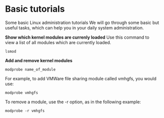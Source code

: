 # Basic tutorials
Some basic Linux administration tutorials
We will go through some basic but useful tasks, which can help you in your daily system administration.

**Show which kernel modules are currenly loaded**
Use this command to view a list of all modules which are currently loaded.

```
lsmod
```

**Add and remove kernel modules** 

```
modprobe name_of_module
```

For example, to add VMWare file sharing module called vmhgfs, you would use:

```
modprobe vmhgfs
```

To remove a module, use the -r option, as in the following example:

```
modprobe -r vmhgfs
```


